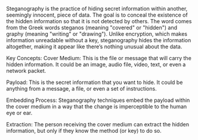 Steganography is the practice of hiding secret information within another, seemingly innocent, piece of data. The goal is to conceal the existence of the hidden information so that it is not detected by others. The word comes from the Greek words steganos (meaning "covered" or "hidden") and graphy (meaning "writing" or "drawing"). Unlike encryption, which makes information unreadable without a key, steganography hides the information altogether, making it appear like there’s nothing unusual about the data.

Key Concepts: Cover Medium: This is the file or message that will carry the hidden information. It could be an image, audio file, video, text, or even a network packet.

Payload: This is the secret information that you want to hide. It could be anything from a message, a file, or even a set of instructions.

Embedding Process: Steganography techniques embed the payload within the cover medium in a way that the change is imperceptible to the human eye or ear.

Extraction: The person receiving the cover medium can extract the hidden information, but only if they know the method (or key) to do so.
